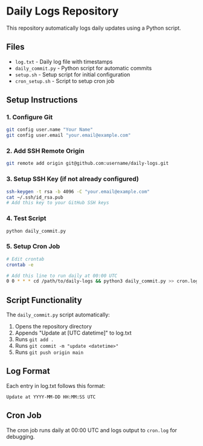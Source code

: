 # Daily Logs Repository

This repository automatically logs daily updates using a Python script.

## Files

- `log.txt` - Daily log file with timestamps
- `daily_commit.py` - Python script for automatic commits
- `setup.sh` - Setup script for initial configuration
- `cron_setup.sh` - Script to setup cron job

## Setup Instructions

### 1. Configure Git
```bash
git config user.name "Your Name"
git config user.email "your.email@example.com"
```

### 2. Add SSH Remote Origin
```bash
git remote add origin git@github.com:username/daily-logs.git
```

### 3. Setup SSH Key (if not already configured)
```bash
ssh-keygen -t rsa -b 4096 -C "your.email@example.com"
cat ~/.ssh/id_rsa.pub
# Add this key to your GitHub SSH keys
```

### 4. Test Script
```bash
python daily_commit.py
```

### 5. Setup Cron Job
```bash
# Edit crontab
crontab -e

# Add this line to run daily at 00:00 UTC
0 0 * * * cd /path/to/daily-logs && python3 daily_commit.py >> cron.log 2>&1
```

## Script Functionality

The `daily_commit.py` script automatically:

1. Opens the repository directory
2. Appends "Update at [UTC datetime]" to log.txt
3. Runs `git add .`
4. Runs `git commit -m "update <datetime>"`
5. Runs `git push origin main`

## Log Format

Each entry in log.txt follows this format:
```
Update at YYYY-MM-DD HH:MM:SS UTC
```

## Cron Job

The cron job runs daily at 00:00 UTC and logs output to `cron.log` for debugging.
